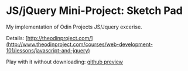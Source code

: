 # JS/jQuery Mini-Project: Sketch Pad

My implementation of Odin Projects JS/Jquery excerise.

Details:
[http://theodinproject.com/](http://www.theodinproject.com/courses/web-development-101/lessons/javascript-and-jquery)

Play with it without downloading:
[github preview](http://htmlpreview.github.io/?https://github.com/afshinator/playground/blob/master/SketchPad/index.html)


